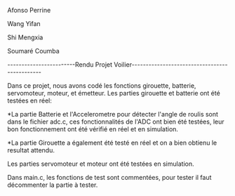 Afonso Perrine

Wang Yifan

Shi Mengxia

Soumaré Coumba

------------------------Rendu Projet Voilier----------------------------------------------

Dans ce projet, nous avons codé les fonctions girouette, batterie, servomoteur, moteur, et émetteur.
Les parties girouette et batterie ont été testées en réel:
 
 *La partie Batterie et l'Accelerometre pour détecter l'angle de roulis sont dans le fichier adc.c,
      ces fonctionnalités de l'ADC ont bien été testées, leur bon fonctionnement ont été vérifié en réel
   et en simulation. 
  
  *La partie Girouette a également été testé en réel et on a bien obtienu le resultat attendu.

Les parties servomoteur et moteur ont été testées en simulation. 


Dans main.c, les fonctions de test sont commentées, pour tester il faut décommenter la partie à tester.
